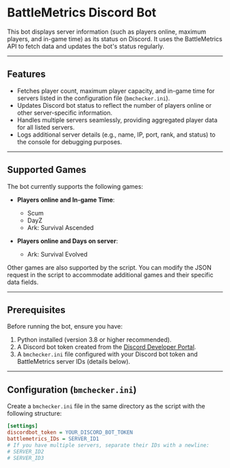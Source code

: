 # BattleMetrics Discord Bot  

This bot displays server information (such as players online, maximum players, and in-game time) as its status on Discord. It uses the BattleMetrics API to fetch data and updates the bot's status regularly.  

---

## Features  
- Fetches player count, maximum player capacity, and in-game time for servers listed in the configuration file (`bmchecker.ini`).  
- Updates Discord bot status to reflect the number of players online or other server-specific information.  
- Handles multiple servers seamlessly, providing aggregated player data for all listed servers.  
- Logs additional server details (e.g., name, IP, port, rank, and status) to the console for debugging purposes.  

---

## Supported Games  

The bot currently supports the following games:  

- **Players online and In-game Time**:  
  - Scum  
  - DayZ  
  - Ark: Survival Ascended  

- **Players online and Days on server**:  
  - Ark: Survival Evolved  

Other games are also supported by the script. You can modify the JSON request in the script to accommodate additional games and their specific data fields.

---

## Prerequisites  
Before running the bot, ensure you have:  
1. Python installed (version 3.8 or higher recommended).  
2. A Discord bot token created from the [Discord Developer Portal](https://discord.com/developers/applications).  
3. A `bmchecker.ini` file configured with your Discord bot token and BattleMetrics server IDs (details below).  

---

## Configuration (`bmchecker.ini`)  

Create a `bmchecker.ini` file in the same directory as the script with the following structure:  

```ini  
[settings]  
discordbot_token = YOUR_DISCORD_BOT_TOKEN  
battlemetrics_IDs = SERVER_ID1  
# If you have multiple servers, separate their IDs with a newline:  
# SERVER_ID2  
# SERVER_ID3  

